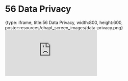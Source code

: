 # 56 Data Privacy
 
{type: iframe, title:56 Data Privacy, width:800, height:600, poster:resources/chapt_screen_images/data-privacy.png}
![](https://datatrail-jhu.github.io/DataTrail/no_toc/data-privacy.html)
 

 
